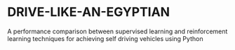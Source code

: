 # DRIVE-LIKE-AN-EGYPTIAN
A performance comparison between supervised learning and reinforcement learning techniques for achieving self driving vehicles using Python  
